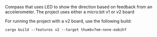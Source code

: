 Compass that uses LED to show the direction based on feedback from an accelerometer.
The project uses either a micro:bit v1 or v2 board

For running the project with a v2 board, use the following build:

`cargo build --features v2 --target thumbv7em-none-eabihf`
